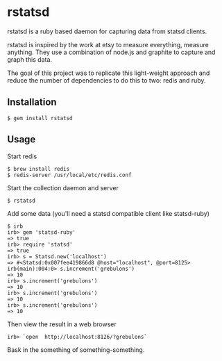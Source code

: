 # rstatsd

rstatsd is a ruby based daemon for capturing data from statsd clients.

rstatsd is inspired by the work at etsy to measure everything, measure
anything. They use a combination of node.js and graphite to capture and
graph this data.

The goal of this project was to replicate this light-weight approach and
reduce the number of dependencies to do this to two: redis and ruby.

## Installation

    $ gem install rstatsd

## Usage

Start redis

    $ brew install redis
    $ redis-server /usr/local/etc/redis.conf


Start the collection daemon and server

    $ rstatsd

Add some data (you'll need a statsd compatible client like statsd-ruby)

    $ irb
    irb> gem 'statsd-ruby'
    => true
    irb> require 'statsd'
    => true
    irb> s = Statsd.new('localhost')
    => #<Statsd:0x007fee419866d8 @host="localhost", @port=8125>
    irb(main):004:0> s.increment('grebulons')
    => 10
    irb> s.increment('grebulons')
    => 10
    irb> s.increment('grebulons')
    => 10
    irb> s.increment('grebulons')
    => 10


Then view the result in a web browser

    irb> `open  http://localhost:8126/?grebulons`

Bask in the something of something-something.
